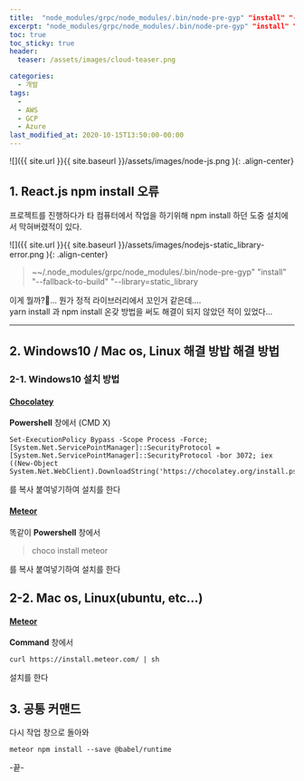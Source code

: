 ```yaml
---
title:  "node_modules/grpc/node_modules/.bin/node-pre-gyp" "install" "--fallback-to-build" "--library=static_library" 에러 해결 방법"
excerpt: "node_modules/grpc/node_modules/.bin/node-pre-gyp" "install" "--fallback-to-build" "--library=static_library  에러 발생시 해결 방법 중 하나"
toc: true
toc_sticky: true
header:
  teaser: /assets/images/cloud-teaser.png

categories:
  - 개발
tags:
  - 
  - AWS
  - GCP
  - Azure
last_modified_at: 2020-10-15T13:50:00-00:00
---
```

![]({{ site.url }}{{ site.baseurl }}/assets/images/node-js.png   ){: .align-center}


## 1. React.js npm install 오류 

프로젝트를 진행하다가 타 컴퓨터에서 작업을 하기위해 npm install 하던 도중 설치에서 막혀버렸적이 있다.

![]({{ site.url }}{{ site.baseurl }}/assets/images/nodejs-static_library-error.png   ){: .align-center}


> ~~/.node_modules/grpc/node_modules/.bin/node-pre-gyp" "install" "--fallback-to-build" "--library=static_library

이게 뭘까?🤔...  뭔가 정적 라이브러리에서 꼬인거 같은데....    
yarn install 과 npm install 온갖 방법을 써도 해결이 되지 않았던 적이 있었다...     
   

    
    
***
   

## 2. Windows10 / Mac os, Linux 해결 방밥 해결 방법

### 2-1. Windows10 설치 방법

#### [Chocolatey](https://chocolatey.org/install)

**Powershell** 창에서 (CMD X) 
```
Set-ExecutionPolicy Bypass -Scope Process -Force; [System.Net.ServicePointManager]::SecurityProtocol = [System.Net.ServicePointManager]::SecurityProtocol -bor 3072; iex ((New-Object System.Net.WebClient).DownloadString('https://chocolatey.org/install.ps1'))   
```

를 복사 붙여넣기하여 설치를 한다

#### [Meteor](https://www.meteor.com/install)

똑같이 **Powershell** 창에서 
>choco install meteor  

를 복사 붙여넣기하여 설치를 한다


## 2-2. Mac os, Linux(ubuntu, etc...)

#### [Meteor](https://www.meteor.com/install)
**Command**  창에서

```
curl https://install.meteor.com/ | sh
```

설치를 한다

## 3. 공통 커맨드 

다시 작업 창으로 돌아와   

```
meteor npm install --save @babel/runtime
```







-끝-